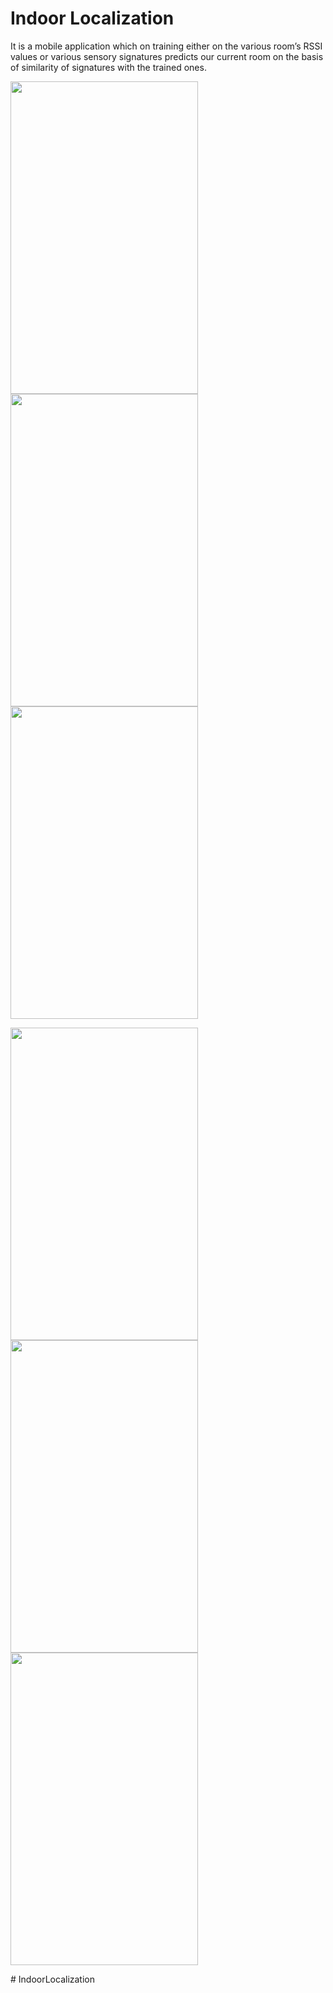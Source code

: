 <h1><b>Indoor Localization</b></h1>
<p>It is a mobile application which on training either on the various room’s RSSI values or various sensory signatures predicts our current room on the basis of similarity of signatures with the trained ones.

</p>

<p float="left"><img src="https://user-images.githubusercontent.com/77530709/124391535-adcb6200-dd0e-11eb-8446-5bfa1281c84d.jpeg"  width="300" height="500">
<img src="https://user-images.githubusercontent.com/77530709/124391580-e5d2a500-dd0e-11eb-83c1-58e737985fcc.jpeg" width="300" height="500">
<img src="https://user-images.githubusercontent.com/77530709/124391582-e703d200-dd0e-11eb-9b9e-01e999be7c60.jpeg" width="300" height="500">
</p>

<p float="left">
<img src="https://user-images.githubusercontent.com/77530709/124391584-ec611c80-dd0e-11eb-86cc-8ee112949a05.jpeg" width="300" height="500">
<img src="https://user-images.githubusercontent.com/77530709/124391592-f551ee00-dd0e-11eb-93b2-3414957cbc6d.jpeg"  width="300" height="500">
<img src="https://user-images.githubusercontent.com/77530709/124391596-f6831b00-dd0e-11eb-9a13-2a5ce2d39443.jpeg"  width="300" height="500"></p>
# IndoorLocalization
